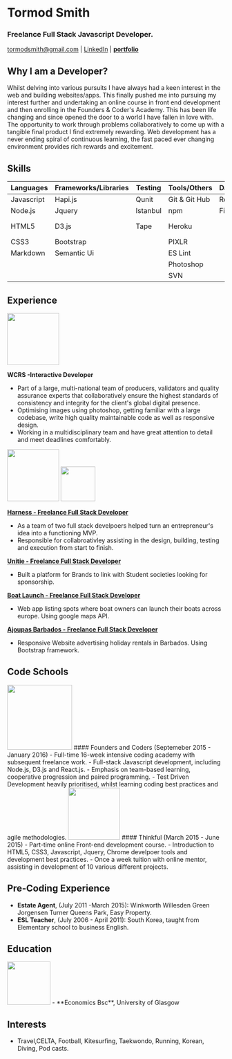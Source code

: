 # Tormod Smith

### Freelance Full Stack Javascript Developer. 

tormodsmith@gmail.com | [LinkedIn](https://www.linkedin.com/in/tormod-smith-b49bb614?trk=nav_responsive_tab_profile) |
[**portfolio**](https://tormods-portfolio.herokuapp.com/)

## Why I am a Developer?

Whilst delving into various pursuits I have always had a keen interest in the web and building websites/apps. This finally pushed me into pursuing my interest further and undertaking an online course in front end development and then enrolling in the Founders & Coder's Academy. This has been life changing and since opened the door to a world I have fallen in love with. The opportunity to work through problems collaboratively to come up with a tangible final product I find extremely rewarding. Web development has a never ending spiral of continuous learning, the fast paced ever changing environment provides rich rewards and excitement.

## Skills

| Languages   | Frameworks/Libraries | Testing | Tools/Others  | Databases | Api's     |
|-------------|----------------------|---------|---------------|-----------|-----------|
| Javascript  | Hapi.js              | Qunit   | Git & Git Hub | Redis     |Linkedin   |
| Node.js     | Jquery               | Istanbul| npm           | Firebase  |Google     |
| HTML5       | D3.js                | Tape    | Heroku        |           |Sound Cloud|
| CSS3        | Bootstrap            |         | PIXLR         |           |Github     |
| Markdown    | Semantic Ui          |         | ES Lint       |           |Facebook   |
|             |                      |         | Photoshop     |           |           |
|             |                      |         | SVN           |           |           |

## Experience

<img src="https://cloud.githubusercontent.com/assets/11330267/19144017/333c67fc-8b9f-11e6-9e7e-4b028c0eb784.png" width="120">

**WCRS -Interactive Developer**
- Part of a large, multi-national team of producers, validators and quality assurance experts that collaboratively ensure the highest standards of consistency and integrity for the client's global digital presence.
- Optimising images using photoshop, getting familiar with a large codebase, write high quality maintainable code as well as  responsive design.
- Working in a multidisciplinary team and have great attention to detail and meet deadlines comfortably. 

<img src="https://cloud.githubusercontent.com/assets/11330267/19144577/5a89df94-8ba2-11e6-8e58-c98f2e136836.png" width="120"> <img src="https://cloud.githubusercontent.com/assets/11330267/19144074/8557c072-8b9f-11e6-9229-3ec324142ef4.png" width="80">

[**Harness - Freelance Full Stack Developer**](http://www.harnesstalent.com/)
- As a team of two full stack develpoers helped turn an entrepreneur's idea into a functioning MVP.
- Responsible for collabroativley  assisting in the design, building, testing and execution from start to finish.

[**Unitie - Freelance Full Stack Developer**](http://www.unitie.co.uk/)
- Built a platform for Brands to link with Student societies looking for sponsorship.

[**Boat Launch - Freelance Full Stack Developer** ](https://boatlaunch-app.herokuapp.com/)
- Web app listing spots where boat owners can launch their boats across europe. Using google maps API.

[**Ajoupas Barbados - Freelance Full Stack Developer** ](http://ajoupasbarbados.com/)
- Responsive Website advertising holiday rentals in Barbados. Using Bootstrap framework.

## Code Schools 

<img src="https://cloud.githubusercontent.com/assets/11330267/19144074/8557c072-8b9f-11e6-9229-3ec324142ef4.png" width="150">
#### Founders and Coders (Septemeber 2015 - January 2016)
- Full-time 16-week intensive coding academy with subsequent freelance work.
- Full-stack Javascript development, including Node.js, D3.js and React.js.
- Emphasis on team-based learning, cooperative progression and paired programming.
- Test Driven Development heavily prioritised, whilst learning coding best practices and agile methodologies.

<img src="https://cloud.githubusercontent.com/assets/11330267/19144468/ad88f758-8ba1-11e6-96d2-d34783bb6a1e.png" width="120">
#### Thinkful (March 2015 - June 2015)
- Part-time online Front-end development course. 
- Introduction to HTML5, CSS3,  Javascript, Jquery, Chrome develpoer tools and development best practices.  
- Once a week tuition with online mentor, assisting in development of 10 various different projects. 

## Pre-Coding Experience

- **Estate Agent**, (July 2011 -March 2015): Winkworth Willesden Green Jorgensen Turner Queens Park, Easy Property.  
- **ESL Teacher**, (July 2006 - April 2011): South Korea, taught from Elementary school to business English. 

## Education
<img src="https://cloud.githubusercontent.com/assets/11330267/19144336/cf0db7c0-8ba0-11e6-9ca0-aea4d908f196.png" width="100">
- **Economics Bsc**, University of Glasgow

## Interests 

- Travel,CELTA, Football, Kitesurfing, Taekwondo, Running, Korean, Diving, Pod casts. 



